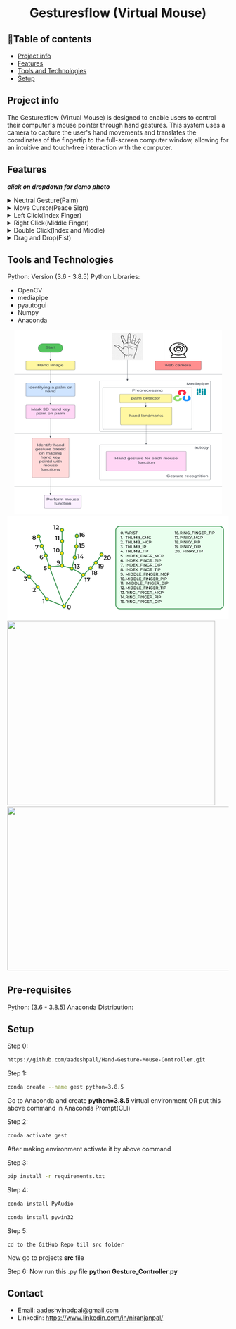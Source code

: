 <h1 align="center">Gesturesflow (Virtual Mouse)</h1>

## :bookmark_tabs:Table of contents
* [Project info](#Project-info)
* [Features](#Features)
* [Tools and Technologies](#Tools-and-Technologies)
* [Setup](#setup)

## Project info

The Gesturesflow (Virtual Mouse) is designed to enable users to control their computer's mouse pointer through hand gestures. This system uses a camera to capture the user's hand movements and translates the coordinates of the fingertip to the full-screen computer window, allowing for an intuitive and touch-free interaction with the computer.

## Features
 **_click on dropdown for demo photo_** <br>

<details>
<summary>Neutral Gesture(Palm)</summary>
 <figure>
  <img src="Media/minor FINAL.pdf-image-033.jpg" alt="Move Cursor" width="452" height="390"><br>
  <figcaption>Neutral Gesture. Used to halt/stop execution of current gesture.</figcaption>
</figure>
</details>
 

<details>
<summary>Move Cursor(Peace Sign)</summary>
  <img src="Media/minor FINAL.pdf-image-034.jpg" alt="Move Cursor" width="452" height="390"><br>
  <figcaption>Cursor is assigned to the midpoint of index and middle fingertips. This gesture moves the cursor to the desired location. Speed of the cursor movement is proportional to the speed of hand.</figcaption>
</details>

<details>
<summary>Left Click(Index Finger)</summary>
<img src="Media/minor FINAL.pdf-image-035.jpg" alt="Move Cursor" width="452" height="390"><br>
 <figcaption>Gesture for single left click</figcaption>
</details>

<details>
<summary>Right Click(Middle Finger)</summary>
<img src="Media/minor FINAL.pdf-image-039.jpg" alt="Move Cursor" width="452" height="390"><br>
 <figcaption>Gesture for single right click</figcaption>
</details>

<details>
<summary>Double Click(Index and Middle)</summary>
<img src="Media/minor FINAL.pdf-image-037.jpg" alt="Move Cursor" width="452" height="390"><br>
 <figcaption>Gesture for double click</figcaption>
</details>

<details>
<summary>Drag and Drop(Fist)</summary>
<img src="Media/minor FINAL.pdf-image-038.jpg" alt="Move Cursor" width="452" height="390"><br>
 <figcaption>Gesture for drag and drop functionality. Can be used to move/tranfer files from one directory to other.</figcaption>
</details>

## Tools and Technologies
Python: Version (3.6 - 3.8.5)
Python Libraries:
 - OpenCV
 - mediapipe
 - pyautogui
 - Numpy
 - Anaconda

<div align= "center"><img src="Media/minor FINAL.pdf-image-027.png" /></div>
<div align= "center"><img src="Media/minor FINAL.pdf-image-021.png" /></div>
<img src="Media/minor FINAL.pdf-image-027.jpg"  width="473" height="419"><br>
<img src="Media/minor FINAL.pdf-image-021.jpg"  width="800" height="372"><br>


## Pre-requisites
Python: (3.6 - 3.8.5)
Anaconda Distribution:

## Setup

  Step 0:
  ```bash
  https://github.com/aadeshpall/Hand-Gesture-Mouse-Controller.git
  ```

  Step 1: 
  ```bash
  conda create --name gest python=3.8.5
  ```
Go to Anaconda and create **python=3.8.5** virtual environment
OR put this above command in Anaconda Prompt(CLI)
  
  Step 2:
  ```bash
  conda activate gest
  ```
After making environment activate it by above command

Step 3:
  ```bash
  pip install -r requirements.txt
  ```
  
  Step 4:
  ```bash 
  conda install PyAudio
  ```

  ```bash 
  conda install pywin32
  ```
  
  Step 5:
  ``` 
  cd to the GitHub Repo till src folder
  ```
  Now go to projects **src** file

  Step 6:
  Now run this .py file **python Gesture_Controller.py**

## Contact

- Email: aadeshvinodpal@gmail.com
- Linkedin: https://www.linkedin.com/in/niranjanpal/
